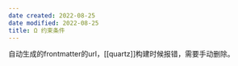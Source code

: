 ```yaml
---
date created: 2022-08-25
date modified: 2022-08-25
title: Ω 约束条件
---
```


自动生成的frontmatter的url，[[quartz]]构建时候报错，需要手动删除。
